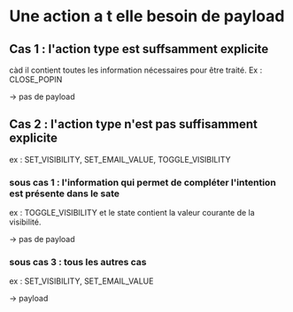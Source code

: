 # Une action a t elle besoin de payload

## Cas 1 : l'action type est suffsamment explicite 

càd il contient toutes les information nécessaires pour être traité. Ex : CLOSE_POPIN

-> pas de payload

## Cas 2 : l'action type n'est pas suffisamment explicite

ex : SET_VISIBILITY, SET_EMAIL_VALUE, TOGGLE_VISIBILITY

### sous cas 1 : l'information qui permet de compléter l'intention est présente dans le sate

ex : TOGGLE_VISIBILITY et le state contient la valeur courante de la visibilité.

-> pas de payload

### sous cas 3 : tous les autres cas

ex : SET_VISIBILITY, SET_EMAIL_VALUE

-> payload
